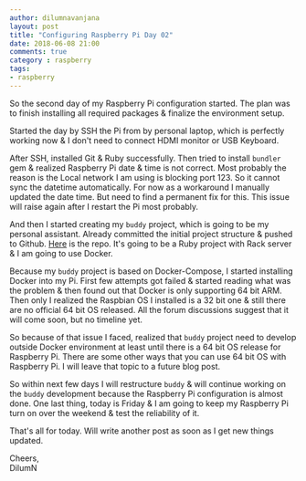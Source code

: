 ```yaml
---
author: dilumnavanjana
layout: post
title: "Configuring Raspberry Pi Day 02"
date: 2018-06-08 21:00
comments: true
category : raspberry
tags:
- raspberry
---
```


So the second day of my Raspberry Pi configuration started. The plan was to finish installing all required packages & finalize the environment setup.

Started the day by SSH the Pi from by personal laptop, which is perfectly working now & I don't need to connect HDMI monitor or USB Keyboard.

After SSH, installed Git & Ruby successfully. Then tried to install `bundler` gem & realized Raspberry Pi date & time is not correct. Most probably the reason is the Local network I am using is blocking port 123. So it cannot sync the datetime automatically. For now as a workaround I manually updated the date time. But need to find a permanent fix for this. This issue will raise again after I restart the Pi most probably.

And then I started creating my `buddy` project, which is going to be my personal assistant. Already committed the initial project structure & pushed to Github. [Here](https://github.com/dilumn/buddy) is the repo. It's going to be a Ruby project with Rack server & I am going to use Docker.

Because my `buddy` project is based on Docker-Compose, I started installing Docker into my Pi. First few attempts got failed & started reading what was the problem & then found out that Docker is only supporting 64 bit ARM. Then only I realized the Raspbian OS I installed is a 32 bit one & still there are no official 64 bit OS released. All the forum discussions suggest that it will come soon, but no timeline yet.

So because of that issue I faced, realized that `buddy` project need to develop outside Docker environment at least until there is a 64 bit OS release for Raspberry Pi. There are some other ways that you can use 64 bit OS with Raspberry Pi. I will leave that topic to a future blog post.

So within next few days I will restructure `buddy` & will continue working on the `buddy` development because the Raspberry Pi configuration is almost done. One last thing, today is Friday & I am going to keep my Raspberry Pi turn on over the weekend & test the reliability of it.

That's all for today. Will write another post as soon as I get new things updated.


Cheers,<br>
DilumN
